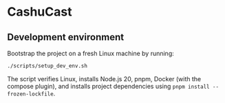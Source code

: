 # CashuCast

## Development environment

Bootstrap the project on a fresh Linux machine by running:

```bash
./scripts/setup_dev_env.sh
```

The script verifies Linux, installs Node.js 20, pnpm, Docker (with the compose plugin), and installs project dependencies using `pnpm install --frozen-lockfile`.
